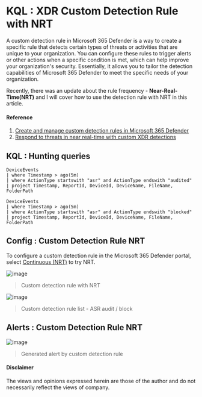 # KQL : XDR Custom Detection Rule with NRT
A custom detection rule in Microsoft 365 Defender is a way to create a specific rule that detects certain types of threats or activities that are unique to your organization. You can configure these rules to trigger alerts or other actions when a specific condition is met, which can help improve your organization's security. Essentially, it allows you to tailor the detection capabilities of Microsoft 365 Defender to meet the specific needs of your organization.

Recently, there was an update about the rule frequency - **Near-Real-Time(NRT)** and I will cover how to use the detection rule with NRT in this article.

#### Reference
1. [Create and manage custom detection rules in Microsoft 365 Defender](https://learn.microsoft.com/en-us/microsoft-365/security/defender/custom-detection-rules?view=o365-worldwide)
2. [Respond to threats in near real-time with custom XDR detections](https://techcommunity.microsoft.com/t5/microsoft-365-defender-blog/respond-to-threats-in-near-real-time-with-custom-detections/ba-p/3761243)



## KQL : Hunting queries
```kql
DeviceEvents
| where Timestamp > ago(5m)
| where ActionType startswith "asr" and ActionType endswith "audited"
| project Timestamp, ReportId, DeviceId, DeviceName, FileName, FolderPath
```
```kql
DeviceEvents
| where Timestamp > ago(5m)
| where ActionType startswith "asr" and ActionType endswith "blocked"
| project Timestamp, ReportId, DeviceId, DeviceName, FileName, FolderPath
```
## Config : Custom Detection Rule NRT
To configure a custom detection rule in the Microsoft 365 Defender portal, select [Continuous (NRT)](https://learn.microsoft.com/en-us/microsoft-365/security/defender/custom-detection-rules?view=o365-worldwide) to try NRT.

![image](https://user-images.githubusercontent.com/120234772/228133466-69fb1e17-c5f2-4130-ba27-3562ce119c40.png)
> Custom detection rule with NRT

![image](https://user-images.githubusercontent.com/120234772/228149676-e2ac0076-f004-46af-8d6b-7845f6d46830.png)
> Custom detection rule list - ASR audit / block
 
## Alerts : Custom Detection Rule NRT

![image](https://user-images.githubusercontent.com/120234772/228417777-ecde3e84-acdb-4c96-be8b-59cf826b7815.png)
> Generated alert by custom detection rule

#### Disclaimer
The views and opinions expressed herein are those of the author and do not necessarily reflect the views of company.
